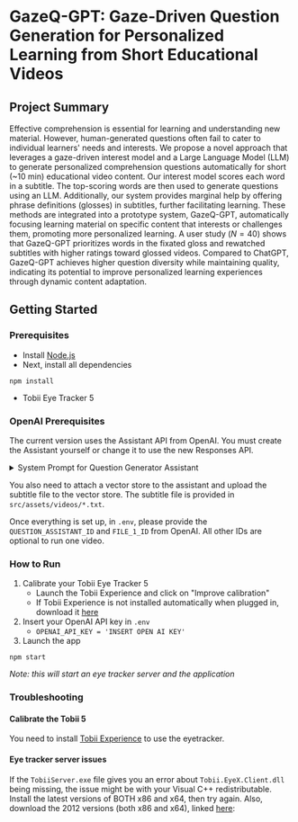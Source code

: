 # GazeQ-GPT: Gaze-Driven Question Generation for Personalized Learning from Short Educational Videos

## Project Summary
Effective comprehension is essential for learning and understanding new material. However, human-generated questions often fail to cater to individual learners' needs and interests. We propose a novel approach that leverages a gaze-driven interest model and a Large Language Model (LLM) to generate personalized comprehension questions automatically for short (~10 min) educational video content. Our interest model scores each word in a subtitle. The top-scoring words are then used to generate questions using an LLM. Additionally, our system provides marginal help by offering phrase definitions (glosses) in subtitles, further facilitating learning. These methods are integrated into a prototype system, GazeQ-GPT, automatically focusing learning material on specific content that interests or challenges them, promoting more personalized learning. A user study ($N=40$) shows that GazeQ-GPT prioritizes words in the fixated gloss and rewatched subtitles with higher ratings toward glossed videos. Compared to ChatGPT, GazeQ-GPT achieves higher question diversity while maintaining quality, indicating its potential to improve personalized learning experiences through dynamic content adaptation.

## Getting Started

### Prerequisites
- Install [Node.js](https://nodejs.org/en/download/)
- Next, install all dependencies
```
npm install
```
- Tobii Eye Tracker 5

### OpenAI Prerequisites
The current version uses the Assistant API from OpenAI. You must create the Assistant yourself or change it to use the new Responses API.

<details>
<summary>System Prompt for Question Generator Assistant</summary>
<br>
<i>You are a professor making a multiple-choice test about a video. Describe your steps first.</i>
</details>

You also need to attach a vector store to the assistant and upload the subtitle file to the vector store. The subtitle file is provided in `src/assets/videos/*.txt`.

Once everything is set up, in `.env`, please provide the `QUESTION_ASSISTANT_ID` and `FILE_1_ID` from OpenAI. All other IDs are optional to run one video.

### How to Run

1. Calibrate your Tobii Eye Tracker 5
   - Launch the Tobii Experience and click on "Improve calibration"
   - If Tobii Experience is not installed automatically when plugged in, download it [here](https://gaming.tobii.com/getstarted/)
2. Insert your OpenAI API key in `.env`
   - `OPENAI_API_KEY = 'INSERT OPEN AI KEY'`
3. Launch the app
```
npm start
```
*Note: this will start an eye tracker server and the application*

### Troubleshooting

#### Calibrate the Tobii 5
You need to install [Tobii Experience](https://help.tobii.com/hc/en-us/articles/360009929118-Get-the-Tobii-Experience-app) to use the eyetracker.

#### Eye tracker server issues
If the `TobiiServer.exe` file gives you an error about `Tobii.EyeX.Client.dll` being missing, the issue might be with your Visual C++ redistributable. Install the latest versions of BOTH x86 and x64, then try again. Also, download the 2012 versions (both x86 and x64), linked [here](https://learn.microsoft.com/en-GB/cpp/windows/latest-supported-vc-redist?view=msvc-170#visual-studio-2012-vc-110-update-4): 
